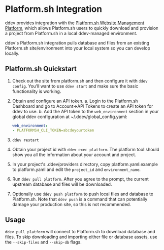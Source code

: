 # Platform.sh Integration

ddev provides integration with the [Platform.sh Website Management Platform](https://platform.sh/), which allows Platform.sh users to quickly download and provision a project from Platform.sh in a local ddev-managed environment.

ddev's Platform.sh integration pulls database and files from an existing Platform.sh site/environment into your local system so you can develop locally.

## Platform.sh Quickstart

1. Check out the site from platform.sh and then configure it with `ddev config`. You'll want to use `ddev start` and make sure the basic functionality is working.
2. Obtain and configure an API token.
   a. Login to the Platform.sh Dashboard and go to Account->API Tokens to create an API token for ddev to use.
   b. Add the API token to the `web_environment` section in your global ddev configuration at ~/.ddev/global_config.yaml:

   ```yaml
   web_environment:
   - PLATFORMSH_CLI_TOKEN=abcdeyourtoken
   ```

3. `ddev restart`
4. Obtain your project id with `ddev exec platform`. The platform tool should show you all the information about your account and project.
5. In your project's .ddev/providers directory, copy platform.yaml.example to platform.yaml and edit the `project_id` and `environment_name`.
6. Run `ddev pull platform`. After you agree to the prompt, the current upstream database and files will be downloaded.
7. Optionally use `ddev push platform` to push local files and database to Platform.sh. Note that `ddev push` is a command that can potentially damage your production site, so this is not recommended.

## Usage

`ddev pull platform` will connect to Platform.sh to download database and files. To skip downloading and importing either file or database assets, use the `--skip-files` and `--skip-db` flags.
